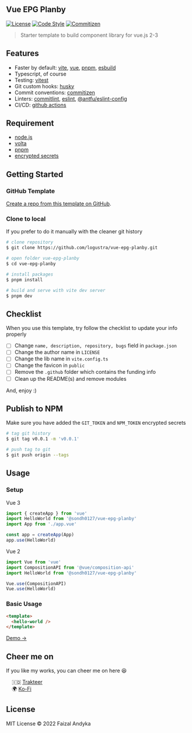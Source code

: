 ## Vue EPG Planby
[![License](https://img.shields.io/github/license/logustra/vue-epg-planby)](https://github.com/logustra/vue-epg-planby/blob/master/license.md)
[![Code Style](https://img.shields.io/badge/code_style-standard-brightgreen.svg)](https://standardjs.com)
[![Commitizen](https://img.shields.io/badge/commitizen-friendly-brightgreen.svg)](http://commitizen.github.io/cz-cli)

> Starter template to build component library for vue.js 2-3

## Features
- Faster by default: [vite](https://github.com/vitejs/vite), [vue](https://github.com/vuejs/vue-next), [pnpm](https://github.com/pnpm/pnpm), [esbuild](https://github.com/evanw/esbuild)
- Typescript, of course
- Testing: [vitest](https://vitest.dev/)
- Git custom hooks: [husky](https://github.com/typicode/husky)
- Commit conventions: [commitizen](https://github.com/commitizen/cz-cli)
- Linters: [commitlint](https://github.com/conventional-changelog/commitlint), [eslint](https://github.com/eslint/eslint), [@antfu/eslint-config](https://github.com/antfu/eslint-config)
- CI/CD: [github actions](https://github.com/features/actions)

## Requirement
  - [node.js](http://nodejs.org/)
  - [volta](https://docs.volta.sh/guide/getting-started)
  - [pnpm](https://pnpm.js.org/en/installation)
  - [encrypted secrets](https://docs.github.com/en/actions/security-guides/encrypted-secrets)

## Getting Started
### GitHub Template

[Create a repo from this template on GitHub](https://github.com/logustra/vue-epg-planby/generate).

### Clone to local
If you prefer to do it manually with the cleaner git history

```bash
# clone repository
$ git clone https://github.com/logustra/vue-epg-planby.git

# open folder vue-epg-planby
$ cd vue-epg-planby

# install packages
$ pnpm install

# build and serve with vite dev server
$ pnpm dev
```

## Checklist
When you use this template, try follow the checklist to update your info properly

- [ ] Change `name, description, repository, bugs` field in `package.json`
- [ ] Change the author name in `LICENSE`
- [ ] Change the lib name in `vite.config.ts`
- [ ] Change the favicon in `public`
- [ ] Remove the `.github` folder which contains the funding info
- [ ] Clean up the README(s) and remove modules

And, enjoy :)

## Publish to NPM
Make sure you have added the `GIT_TOKEN` and `NPM_TOKEN` encrypted secrets

```bash
# tag git history
$ git tag v0.0.1 -m 'v0.0.1'

# push tag to git
$ git push origin --tags
```

## Usage
### Setup
Vue 3
```js
import { createApp } from 'vue'
import HelloWorld from '@sondh0127/vue-epg-planby'
import App from './app.vue'

const app = createApp(App)
app.use(HelloWorld)
```

Vue 2
```js
import Vue from 'vue'
import CompositionAPI from '@vue/composition-api'
import HelloWorld from '@sondh0127/vue-epg-planby'

Vue.use(CompositionAPI)
Vue.use(HelloWorld)
```

### Basic Usage
```html
<template>
  <hello-world />
</template>
```
[Demo →](https://stackblitz.com/edit/vitejs-vite-e7qhxx?file=src%2FApp.vue)

## Cheer me on
If you like my works, you can cheer me on here 😆

&nbsp; &nbsp; 🇮🇩 [Trakteer](https://trakteer.id/sondh0127/tip)<br>
&nbsp; &nbsp; 🌍 [Ko-Fi](https://ko-fi.com/sondh0127)<br>

## License
MIT License © 2022 Faizal Andyka

